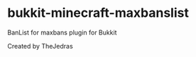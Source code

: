 bukkit-minecraft-maxbanslist
============================

BanList for maxbans plugin for Bukkit

Created by TheJedras
